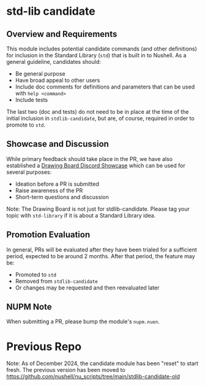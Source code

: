 # std-lib candidate

## Overview and Requirements

This module includes potential candidate commands (and other definitions) for inclusion in the Standard Library (`std`) that is built in to Nushell. As a general guideline, candidates should:

* Be general purpose
* Have broad appeal to other users
* Include doc comments for definitions and parameters that can be used with `help <command>`
* Include tests

The last two (doc and tests) do not need to be in place at the time of the initial inclusion in `stdlib-candidate`, but are, of course, required in order to promote to `std`.

## Showcase and Discussion

While primary feedback should take place in the PR, we have also established a [Drawing Board Discord Showcase](https://discord.gg/C3eMKV58MQ) which can be used for several purposes:

* Ideation before a PR is submitted
* Raise awareness of the PR
* Short-term questions and discussion

Note: The Drawing Board is not just for stdlib-candidate. Please tag your topic with `std-library` if it is about a Standard Library idea.

## Promotion Evaluation

In general, PRs will be evaluated after they have been trialed for a sufficient period, expected to be around 2 months. After that period, the feature may be:

* Promoted to `std`
* Removed from `stdlib-candidate`
* Or changes may be requested and then reevaluated later

## NUPM Note

When submitting a PR, please bump the module's `nupm.nuon`.

# Previous Repo

Note: As of December 2024, the candidate module has been "reset" to start fresh. The previous version has been moved to https://github.com/nushell/nu_scripts/tree/main/stdlib-candidate-old


